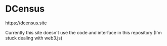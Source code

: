 # DCensus
https://dcensus.site

Currently this site doesn't use the code and interface in this repository (I'm stuck dealing with web3.js)
